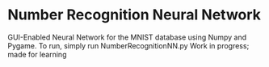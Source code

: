 # Number Recognition Neural Network

GUI-Enabled Neural Network for the MNIST database using Numpy and Pygame.
To run, simply run NumberRecognitionNN.py
Work in progress; made for learning
